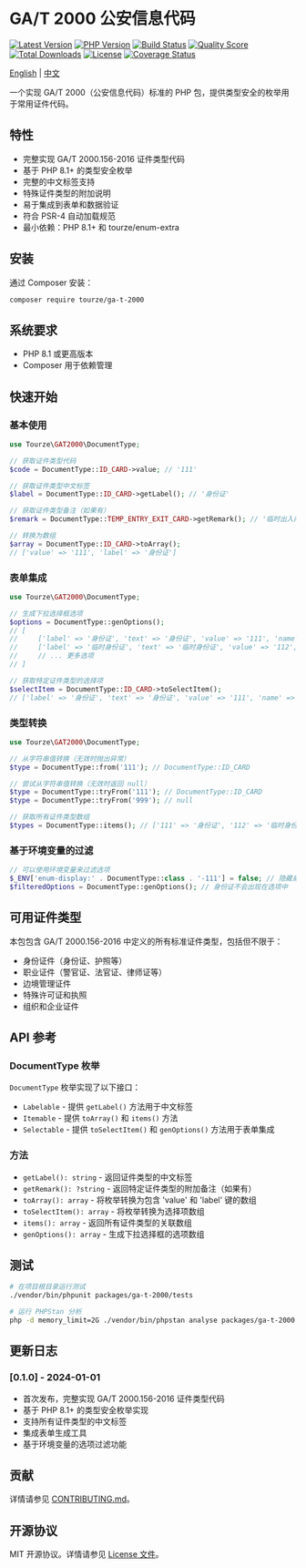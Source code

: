 # GA/T 2000 公安信息代码

[![Latest Version](https://img.shields.io/packagist/v/tourze/ga-t-2000.svg?style=flat-square)](https://packagist.org/packages/tourze/ga-t-2000)
[![PHP Version](https://img.shields.io/packagist/php-v/tourze/ga-t-2000.svg?style=flat-square)](https://php.net)
[![Build Status](https://img.shields.io/github/actions/workflow/status/tourze/ga-t-2000/ci.yml?branch=main&style=flat-square)](https://github.com/tourze/ga-t-2000/actions)
[![Quality Score](https://img.shields.io/scrutinizer/g/tourze/ga-t-2000.svg?style=flat-square)](https://scrutinizer-ci.com/g/tourze/ga-t-2000)
[![Total Downloads](https://img.shields.io/packagist/dt/tourze/ga-t-2000.svg?style=flat-square)](https://packagist.org/packages/tourze/ga-t-2000)
[![License](https://img.shields.io/packagist/l/tourze/ga-t-2000.svg?style=flat-square)](https://packagist.org/packages/tourze/ga-t-2000)
[![Coverage Status](https://img.shields.io/codecov/c/github/tourze/php-monorepo.svg?style=flat-square)](https://codecov.io/gh/tourze/php-monorepo)

[English](README.md) | [中文](README.zh-CN.md)

一个实现 GA/T 2000（公安信息代码）标准的 PHP 包，提供类型安全的枚举用于常用证件代码。

## 特性

- 完整实现 GA/T 2000.156-2016 证件类型代码
- 基于 PHP 8.1+ 的类型安全枚举
- 完整的中文标签支持
- 特殊证件类型的附加说明
- 易于集成到表单和数据验证
- 符合 PSR-4 自动加载规范
- 最小依赖：PHP 8.1+ 和 tourze/enum-extra

## 安装

通过 Composer 安装：

```bash
composer require tourze/ga-t-2000
```

## 系统要求

- PHP 8.1 或更高版本
- Composer 用于依赖管理

## 快速开始

### 基本使用

```php
use Tourze\GAT2000\DocumentType;

// 获取证件类型代码
$code = DocumentType::ID_CARD->value; // '111'

// 获取证件类型中文标签
$label = DocumentType::ID_CARD->getLabel(); // '身份证'

// 获取证件类型备注（如果有）
$remark = DocumentType::TEMP_ENTRY_EXIT_CARD->getRemark(); // '临时出入内部单位证'

// 转换为数组
$array = DocumentType::ID_CARD->toArray(); 
// ['value' => '111', 'label' => '身份证']
```

### 表单集成

```php
use Tourze\GAT2000\DocumentType;

// 生成下拉选择框选项
$options = DocumentType::genOptions();
// [
//     ['label' => '身份证', 'text' => '身份证', 'value' => '111', 'name' => '身份证'],
//     ['label' => '临时身份证', 'text' => '临时身份证', 'value' => '112', 'name' => '临时身份证'],
//     // ... 更多选项
// ]

// 获取特定证件类型的选择项
$selectItem = DocumentType::ID_CARD->toSelectItem();
// ['label' => '身份证', 'text' => '身份证', 'value' => '111', 'name' => '身份证']
```

### 类型转换

```php
use Tourze\GAT2000\DocumentType;

// 从字符串值转换（无效时抛出异常）
$type = DocumentType::from('111'); // DocumentType::ID_CARD

// 尝试从字符串值转换（无效时返回 null）
$type = DocumentType::tryFrom('111'); // DocumentType::ID_CARD
$type = DocumentType::tryFrom('999'); // null

// 获取所有证件类型数组
$types = DocumentType::items(); // ['111' => '身份证', '112' => '临时身份证', ...]
```

### 基于环境变量的过滤

```php
// 可以使用环境变量来过滤选项
$_ENV['enum-display:' . DocumentType::class . '-111'] = false; // 隐藏身份证选项
$filteredOptions = DocumentType::genOptions(); // 身份证不会出现在选项中
```

## 可用证件类型

本包包含 GA/T 2000.156-2016 中定义的所有标准证件类型，包括但不限于：

- 身份证件（身份证、护照等）
- 职业证件（警官证、法官证、律师证等）
- 边境管理证件
- 特殊许可证和执照
- 组织和企业证件

## API 参考

### DocumentType 枚举

`DocumentType` 枚举实现了以下接口：

- `Labelable` - 提供 `getLabel()` 方法用于中文标签
- `Itemable` - 提供 `toArray()` 和 `items()` 方法
- `Selectable` - 提供 `toSelectItem()` 和 `genOptions()` 方法用于表单集成

### 方法

- `getLabel(): string` - 返回证件类型的中文标签
- `getRemark(): ?string` - 返回特定证件类型的附加备注（如果有）
- `toArray(): array` - 将枚举转换为包含 'value' 和 'label' 键的数组
- `toSelectItem(): array` - 将枚举转换为选择项数组
- `items(): array` - 返回所有证件类型的关联数组
- `genOptions(): array` - 生成下拉选择框的选项数组

## 测试

```bash
# 在项目根目录运行测试
./vendor/bin/phpunit packages/ga-t-2000/tests

# 运行 PHPStan 分析
php -d memory_limit=2G ./vendor/bin/phpstan analyse packages/ga-t-2000
```

## 更新日志

### [0.1.0] - 2024-01-01

- 首次发布，完整实现 GA/T 2000.156-2016 证件类型代码
- 基于 PHP 8.1+ 的类型安全枚举实现
- 支持所有证件类型的中文标签
- 集成表单生成工具
- 基于环境变量的选项过滤功能

## 贡献

详情请参见 [CONTRIBUTING.md](CONTRIBUTING.md)。

## 开源协议

MIT 开源协议。详情请参见 [License 文件](LICENSE)。
